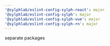```yaml
---
'@sylphlab/eslint-config-sylph-react': major
'@sylphlab/eslint-config-sylph': major
'@sylphlab/eslint-config-sylph-vue': major
'@sylphlab/eslint-config-sylph-rn': major
---
```


separate packages
